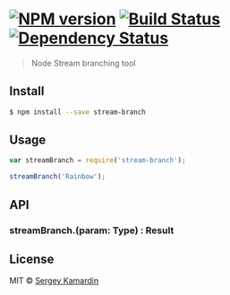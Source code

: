 #  [![NPM version][npm-image]][npm-url] [![Build Status][travis-image]][travis-url] [![Dependency Status][daviddm-image]][daviddm-url]

> Node Stream branching tool


## Install

```sh
$ npm install --save stream-branch
```


## Usage

```js
var streamBranch = require('stream-branch');

streamBranch('Rainbow');
```


## API

### streamBranch.<method>(param: Type) : Result


## License

MIT © [Sergey Kamardin](https://github.com/gobwas)


[npm-image]: https://badge.fury.io/js/stream-branch.svg
[npm-url]: https://npmjs.org/package/stream-branch
[travis-image]: https://travis-ci.org/gobwas/stream-branch.svg?branch=master
[travis-url]: https://travis-ci.org/gobwas/stream-branch
[daviddm-image]: https://david-dm.org/gobwas/stream-branch.svg?theme=shields.io
[daviddm-url]: https://david-dm.org/gobwas/stream-branch